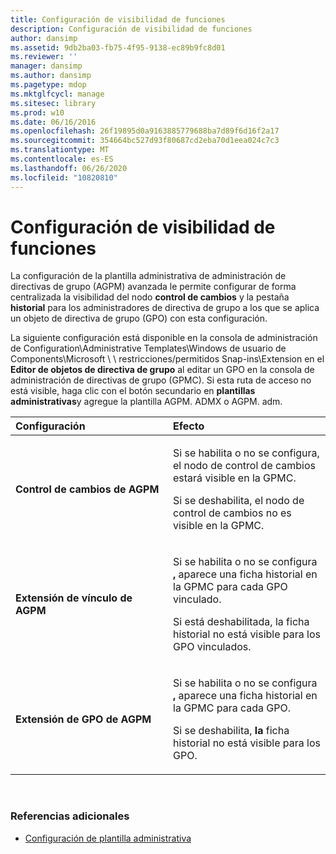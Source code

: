 ```yaml
---
title: Configuración de visibilidad de funciones
description: Configuración de visibilidad de funciones
author: dansimp
ms.assetid: 9db2ba03-fb75-4f95-9138-ec89b9fc8d01
ms.reviewer: ''
manager: dansimp
ms.author: dansimp
ms.pagetype: mdop
ms.mktglfcycl: manage
ms.sitesec: library
ms.prod: w10
ms.date: 06/16/2016
ms.openlocfilehash: 26f19895d0a9163885779688ba7d89f6d16f2a17
ms.sourcegitcommit: 354664bc527d93f80687cd2eba70d1eea024c7c3
ms.translationtype: MT
ms.contentlocale: es-ES
ms.lasthandoff: 06/26/2020
ms.locfileid: "10820810"
---
```

# Configuración de visibilidad de funciones


La configuración de la plantilla administrativa de administración de directivas de grupo (AGPM) avanzada le permite configurar de forma centralizada la visibilidad del nodo **control de cambios** y la pestaña **historial** para los administradores de directiva de grupo a los que se aplica un objeto de directiva de grupo (GPO) con esta configuración.

La siguiente configuración está disponible en la consola de administración de Configuration\\Administrative Templates\\Windows de usuario de Components\\Microsoft \ \ restricciones/permitidos Snap-ins\\Extension en el **Editor de objetos de directiva de grupo** al editar un GPO en la consola de administración de directivas de grupo (GPMC). Si esta ruta de acceso no está visible, haga clic con el botón secundario en **plantillas administrativas**y agregue la plantilla AGPM. ADMX o AGPM. adm.

<table>
<colgroup>
<col width="50%" />
<col width="50%" />
</colgroup>
<thead>
<tr class="header">
<th align="left">Configuración</th>
<th align="left">Efecto</th>
</tr>
</thead>
<tbody>
<tr class="odd">
<td align="left"><p><strong>Control de cambios de AGPM</strong></p></td>
<td align="left"><p>Si se habilita o no se configura, el <strong> </strong> nodo de control de cambios estará visible en la GPMC.</p>
<p>Si se deshabilita, el <strong> </strong> nodo de control de cambios no es visible en la GPMC.</p></td>
</tr>
<tr class="even">
<td align="left"><p><strong>Extensión de vínculo de AGPM</strong></p></td>
<td align="left"><p>Si se habilita o no se configura <strong> , </strong> aparece una ficha historial en la GPMC para cada GPO vinculado.</p>
<p>Si está deshabilitada, la <strong> </strong> ficha historial no está visible para los GPO vinculados.</p></td>
</tr>
<tr class="odd">
<td align="left"><p><strong>Extensión de GPO de AGPM</strong></p></td>
<td align="left"><p>Si se habilita o no se configura <strong> , </strong> aparece una ficha historial en la GPMC para cada GPO.</p>
<p>Si se deshabilita, <strong> la </strong> ficha historial no está visible para los GPO.</p></td>
</tr>
</tbody>
</table>

 

### Referencias adicionales

-   [Configuración de plantilla administrativa](administrative-template-settings.md)

 

 





